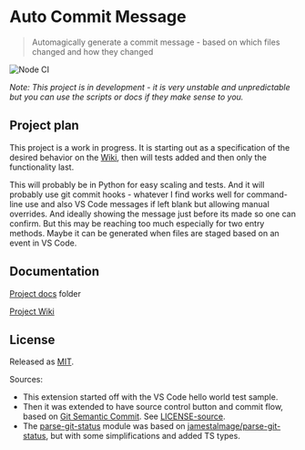 # Auto Commit Message
> Automagically generate a commit message - based on which files changed and how they changed

![Node CI](https://github.com/MichaelCurrin/auto-commit-msg/workflows/Node%20CI/badge.svg)

_Note: This project is in development - it is very unstable and unpredictable but you can use the scripts or docs if they make sense to you._


## Project plan

This project is a work in progress. It is starting out as a specification of the desired behavior on the [Wiki](https://github.com/MichaelCurrin/auto-commit-msg/wiki), then will tests added and then only the functionality last.

This will probably be in Python for easy scaling and tests. And it will probably use git commit hooks - whatever I find works well for command-line use and also VS Code messages if left blank but allowing manual overrides. And ideally showing the message just before its made so one can confirm. But this may be reaching too much especially for two entry methods. Maybe it can be generated when files are staged based on an event in VS Code.


## Documentation

[Project docs](/docs/) folder

[Project Wiki](https://github.com/MichaelCurrin/auto-commit-msg/wiki)


## License

Released as [MIT](/LICENSE).

Sources:

- This extension started off with the VS Code hello world test sample.
- Then it was extended to have source control button and commit flow, based on [Git Semantic Commit](https://github.com/nitayneeman/vscode-git-semantic-commit). See [LICENSE-source](LICENSE-source).
- The [parse-git-status](/src/generate/parse-git-status) module was based on [jamestalmage/parse-git-status](https://github.com/jamestalmage/parse-git-status), but with some simplifications and added TS types.
